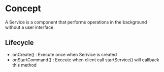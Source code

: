 # Concept
A Service is a component that performs operations in the background without a user interface. 


## Lifecycle
- onCreate() : Execute once when Serivice is created
- onStartCommand() : Execute when client call startService() will callback this method
